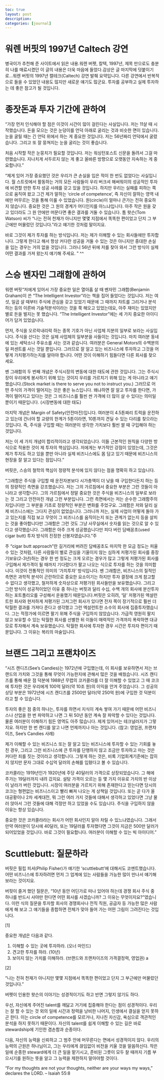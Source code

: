 ```yaml
---
toc: true
layout: post
description:
categories: [journal]
---
```

# 워렌 버핏의 1997년 Caltech 강연

병국이가 추천해 준 사이트에서 읽은 내용.워렌 버펫, 칼텍, 1997년, 제목 만으로도 충분히 나를 매료시켰던 이 글의 내용은 더욱 마음에 들었다.감상은 글 마지막에 덧붙이기로…워렌 버핏의 1997년 캘테크(Caltech) 강연 발췌 요약입니다. 다른 강연에서 반복적으로 들을 수 있었던 내용도 많지만 새로운 얘기도 많군요. 투자를 공부하고 실제 투자하는 데 좋은 참고가 될 것입니다.

# 종잣돈과 투자 기간에 관하여

“가장 먼저 인식해야 할 점은 이것이 시간이 많이 걸린다는 사실입니다. 저는 11살 때 시작했습니다. 돈을 모으는 것은 눈덩이를 언덕 아래로 굴리는 것과 비슷한 면이 있습니다. 눈을 굴릴 때는 긴 언덕 위에서 하는 게 중요한 것입니다. 저는 56년짜리 언덕에서 굴렸습니다. 그리고 또 잘 뭉쳐지는 눈을 굴리는 것이 좋습니다.

처음 시작할 작은 눈뭉치가 필요할 것입니다. 저는 워싱턴포스트 신문을 돌려서 그걸 마련했습니다. 지나치게 서두르지 않는 게 좋고 올바른 방향으로 오랫동안 지속하는 게 중요합니다.”

“제게 있어 가장 중요했던 것은 우리가 큰 손실을 입은 적이 한 번도 없었다는 사실입니다. 월 스트릿에서 활동하는 거의 모든 사람들이 우리 버크셔 해써워이의 성공적인 투자에 비견할 만한 투자 성공 사례를 갖고 있을 것입니다. 하지만 우리는 실패를 피하는 쪽으로 움직여 왔고 그건 제가 말하는 ‘circle of competence’, 즉 자신이 잘하는 영역 내에만 머무르는 것을 통해 이룰 수 있었습니다. 원(circle)이 얼마나 큰가는 전혀 중요하지 않습니다. 중요한 것은 그 원의 경계가 어디인지를 아느냐입니다. 아주 작은 원을 갖고 있더라도 그 원 안에만 머문다면 좋은 결과를 거둘 수 있습니다. 톰 왓슨(Tom Watson) 씨가 “나는 전혀 천재가 아니지만 몇몇 지점에서 똑똑한 편이었고 단지 그 부근에만 머물렀던 것입니다.”라고 얘기한 것처럼 말이지요.

바로 그것이 제가 투자를 하는 방식입니다. 저는 제가 이해할 수 있는 회사들에만 투자합니다. 그렇게 한다고 해서 항상 커다란 성공을 거둘 수 있는 것은 아니지만 중대한 손실을 입는 경우는 거의 없을 것입니다. 그러니 56년 뒤에 저를 찾아 와서 그런 방식이 실제 어떤 결과를 가져 왔는지 얘기해 주세요. ” ^^

# 스승 벤자민 그래함에 관하여

워렌 버핏“저에게 있어서 가장 중요한 일은 열아홉 살 때 벤자민 그래함(Benjamin Graham)이 쓴 “The Intelligent Investor”라는 책을 집어 들었다는 것입니다. 저는 여섯, 일곱 살 때부터 주식에 관심을 갖고 있었기 때문에 그 때까지 챠트를 그리거나 분석하는 등의 이른바 기술적분석이라는 것을 쭉 해오고 있었는데요, 아주 재미는 있었지만 별로 돈을 벌지는 못 했습니다. “The Intelligent Investor”에는 세 가지 중요한 아이디어가 담겨 있었습니다.

먼저, 주식을 오르락내리락 하는 종목 기호가 아닌 사업체 지분의 일부로 보라는 사실입니다. 주식을 산다는 것은 실제 사업체의 일부분을 사들이는 것입니다. 마치 여러분 동네에 있는 세탁소나 주유소를 사는 것과 같습니다. 여러분은 General Motors의 수백분의 일 퍼센트를 사는 것일 뿐입니다. 그러므로 잘 알고 있는 비즈니스에 투자하고 그것을 어떻게 가치평가하는지를 알아야 합니다. 어떤 것이 이해하기 힘들다면 다른 회사를 찾으세요.

벤 그래함의 두 번째 개념은 주식시장의 변동에 대한 태도에 관한 것입니다. 그는 주식시장이 우리에게 봉사하기 위해 있는 것이지 우리를 가르치기 위해 있는 게 아니라고 얘기했습니다.(Stock market is there to serve you not to instruct you.) 그러므로 어떤 주식의 가격이 떨어지는 것은 좋은 뉴스입니다. 왜냐하면 잘 알고 투자를 한다면, 가격이 떨어지고 있다는 것은 그 비즈니스를 훨씬 싼 가격에 더 많이 살 수 있다는 의미일 뿐이기 때문입니다. (시장변동에 대한 태도)

마지막 개념은 Margin of Safety(안전마진)입니다. 여러분이 4.5톤짜리 트럭을 운전하고 있는데 건너야 할 교량의 한계가 5톤이라면, 10톤까지 견딜 수 있는 다리를 찾으라는 것입니다. 즉, 주식을 구입할 때는 여러분이 생각한 가치보다 훨씬 쌀 때 구입해야 하는 것입니다.

저는 이 세 가지 개념이 합리적이라고 생각되었습니다. 이들 근본적인 원칙을 다양한 방식으로 적용한 것이 제 투자의 핵심입니다. 저에게는 부가적인 강점이 있었는데, 그것은 제가 투자도 하고 있을 뿐만 아니라 실제 비즈니스에도 몸 담고 있기 때문에 비즈니스의 현장을 잘 알고 있다는 점입니다.”

버핏은, 스승의 철학의 핵심이 정량적 분석에 있지 않다는 점을 명확히 하고 있습니다.

“그래함은 주식을 구입할 때 운전자본보다 시가총액이 더 낮을 때 구입한다든지 하는 등의 정량적인 측면을 강조했습니다. 저는 그의 가르침에서 중요한 부분은 그런 것들이 아니라고 생각합니다. 그의 가르침에서 정말 중요한 것은 주식을 비즈니스의 일부로 보라는 것 그리고 안전마진 개념 그런 부분입니다. 그런 측면에서는 저는 순수한 그래함주의자입니다만 그 부분을 기초로 정량적인 부분은 변화를 주었구요. 그래함은 저와 달리 실제 비즈니스에는 그다지 관심이 없었습니다. 그러니까 저는, 실제 사업이 어떻게 돌아 가고 있는지를 직접 보고 무엇이 그 비즈니스를 움직이는지 또는 관계가 없는지 등을 살피는 것을 좋아합니다만 그래함은 그런 것도 그냥 사무실에서 숫자를 읽는 것으로 알 수 있다고 생각했습니다. 그래함은 아주 크게 성공했습니다만 피다 버린 담배꽁초(used cigar butt) 투자 방식의 진정한 신봉자였습니다.”주

주 “cigar butt approach”란 길거리에 버려진 담배꽁초도 마지막 한 모금 정도는 피울 수 있는 것처럼, 다른 사람들이 별로 관심을 기울이지 않는 심하게 저평가된 회사를 중장기보유(2-3년)하는 경우 한 번 정도는 크게 오르는 경우가 많고 그렇게 저평가된 회사를 구입해서 제가격이 될 때까지 기다렸다가 팔고 나오는 식으로 투자를 하는 것을 의미합니다. 이것이 전통적인 의미의 ‘가치투자’ 방식입니다. 벤 그래함은, 비즈니스의 질적인 측면은 과학적 분석이 곤란하므로 중요한 요소이기는 하지만 투자 결정에 크게 참고할 수 없다고 생각했고, 철저하게 숫자상으로 저평가된 회사들만을 보유했습니다. 그리고 그런 방식이 성공적이었던 이유 중 하나는 버핏과 달리 수십, 수백 개의 회사에 분산투자하는 포트폴리오를 구성해서 운용했기 때문입니다.버핏은 오히려, ‘덜’ 저평가된 엑설런트한 회사와 현저하게 저평가된 그저그런 회사가 있다면 전자 쪽이 장기적으로 훨씬 더 탁월한 결과를 가져다 준다고 생각했고 그런 엑설런트한 소수의 회사에 집중투자했습니다. 그는 적정가에 이르면 팔기 위해 주식을 구입하지 않았습니다. 가급적 영원히 팔지 않고 보유할 수 있는 탁월한 회사를 선별한 뒤 이들이 매력적인 가격까지 폭락하면 대규모로 투자해서 계속 보유했습니다. 탁월한 회사에 투자한 경우 시간은 투자자 편이기 때문입니다. 그 이유는 복리의 마술입니다.

# 브랜드 그리고 프랜챠이즈

“시즈 캔디즈(See’s Candies)는 1972년에 구입했는데, 이 회사를 보유하면서 저는 브랜드의 가치와 그것을 통해 무엇이 가능한지에 관해서 많은 것을 배웠습니다. 시즈 캔디즈를 통해 배운 점 덕분에 1988년 무렵의 코카콜라를 더 잘 이해할 수 있었고 그 때 코크에 투자한 것은 우리에게 100억 달러(약 10조 원)의 이익을 안겨 주었습니다. 그 성공의 상당 부분은 1972년에 시즈 캔디즈를 2500만 달러(약 250억 원)에 구입한 것 덕분이라고 할 수 있습니다.

투자의 좋은 점 중의 하나는, 투자를 하면서 지식이 계속 쌓여 가기 때문에 어떤 비즈니스나 산업을 한 번 파악하고 나면 그 뒤 50년 동안 계속 잘 파악할 수 있다는 것입니다. 물론 여러분이 이해하기 힘든 영역도 아주 많습니다. 제게 있어서는 테크널러지가 그렇지요. 하지만 한 번 캔디를 알고 나면 언제까지나 아는 것입니다.
(참고: 영업권, 프랜챠이즈, See’s Candies 사례)

제가 이해할 수 있는 비즈니스 또는 잘 알고 있는 비즈니스에 투자할 수 있는 기회를 놓친 경우, 그리고 그런 비즈니스에 큰 투자를 단행하지 않고 조금만 투자하고 마는 것은 커다란 죄를 짓는 것이라고 생각합니다. 그렇게 하는 것은, 비록 기업회계기준에는 잡히지 않지만 문자 그대로 수십억 달러의 손해를 입혔다고 볼 수 있습니다.

코카콜라는 1919년인가 1920년에 주당 40달러의 가격으로 상장되었습니다. 그 해에 주가는 19달러까지 내려 갔지요. 설탕 가격이 오르는 등 몇 가지 이유로 가치의 반 이상이 날라가 버린 것입니다. 시장이 여러분을 가르치기 위해 존재한다고 믿는다면 당시의 코크는 형편없는 비즈니스이고 빨리 빠져 나오는 게 상책일 것입니다. 또는 곧 다가 올 대공황이나 2차 세계대전, 뭐 그런 여러 가지 것들에 대해서 생각하고 있었다면 그냥 물러 앉아서 그런 것들에 대해 걱정만 하고 있었을 수도 있습니다. 주식을 구입하지 않을 이유는 항상 있습니다.

중요한 것은 코카콜라라는 회사가 어떤 회사인지 알아 차릴 수 있느냐였습니다. 그래서 만약 여러분이 당시에 40달러, 또는 19달러를 투자했다면 그것이 지금은 500만 달러가 되어있었을 것입니다. 바로 그것이 필요합니다. 여러분이 이해할 수 있는 빅 아이디어.”

# Scuttlebutt: 질문하라

버핏은 필립 피셔(Philip Fisher)가 얘기한 ‘scuttlebutt’에 대해서도 코멘트했습니다. 어떤 비즈니스에 투자하려면 먼저 그 업계에 있는 사람들을 가능한 많이 만나서 얘기해 보라는 것이지요.

버핏이 즐겨 했던 질문은, “10년 동안 어딘가로 떠나 있어야 하는데 경쟁 회사 주식 중 하나를 반드시 사야만 한다면 어떤 회사를 사겠습니까? 그 이유는 무엇이지요?”였습니다. 이런 식의 질문을 투자할 회사의 경쟁회사나 전직 직원, 공급자 등 가능한 많은 사람에게 해 보고 그 얘기들을 종합하면 전체가 맞아 들어 가는 어떤 그림이 그려진다는 것입니다.

[1]

중요한 개념은 다음과 같다.

1. 이해할 수 있는 곳에 투자하라. (오너 마인드)
2. 견고한 투자를 하라. (10년)
3. 보이지 않는 가치를 이해하라. (브랜드와 프랜차이즈의 가격결정력, 영업권)
a

[2]

“나는 전혀 천재가 아니지만 몇몇 지점에서 똑똑한 편이었고 단지 그 부근에만 머물렀던 것입니다.”

버펫이 인용한 왓슨의 이야기는 성경적이기도 하고 반면 그렇지 않기도 하다.

우선, 자신에게 주어진 talent를 깨닳고 거기에 집중해야 한다는 점이 성경적이다. 우리는 잘 할 수 있는 것 외의 일에 시간과 정력을 낭비한 나머지, 인생에서 결실을 얻지 못하곤 한다. 이는 circle of competence를 모르거나, 지나친 자신감, 욕심으로 객관적인 분석을 하지 못하기 때문이다. 자신의 talent를 쉽게 이해할 수 있는 길은 바로 stewardship에 기인한 겸손함과 순종이다.

다음, 자신의 능력을 신뢰하고 그 범주 안에 머무른다는 면에서 성경적이지 않다. 우리의 능력의 근원은 하나님이고, 그는 우리에게 끊임없이 비전을 키울 것을 말씀하신다. 작은 일에 순종한 steward에게 더 큰 일을 맡기시고, 준비된 그릇이 모두 찰 때까지 기름 부으시기를 원하는 뜻을 알고 그 능력을 제한하지 말아야할 것이다.

“For my thoughts are not your thoughts, neither are your ways my ways,” declares the LORD. – Isaiah 55:8